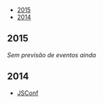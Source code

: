 * [2015](#2015)
* [2014](#2014)

## 2015

*Sem previsão de eventos ainda*

## 2014

- [JSConf](http://jsconf.uy/)
